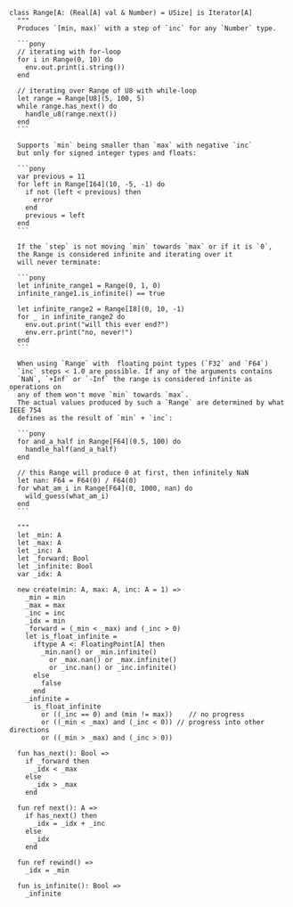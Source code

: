```````pony-full-source
class Range[A: (Real[A] val & Number) = USize] is Iterator[A]
  """
  Produces `[min, max)` with a step of `inc` for any `Number` type.

  ```pony
  // iterating with for-loop
  for i in Range(0, 10) do
    env.out.print(i.string())
  end

  // iterating over Range of U8 with while-loop
  let range = Range[U8](5, 100, 5)
  while range.has_next() do
    handle_u8(range.next())
  end
  ```

  Supports `min` being smaller than `max` with negative `inc`
  but only for signed integer types and floats:

  ```pony
  var previous = 11
  for left in Range[I64](10, -5, -1) do
    if not (left < previous) then
      error
    end
    previous = left
  end
  ```

  If the `step` is not moving `min` towards `max` or if it is `0`,
  the Range is considered infinite and iterating over it
  will never terminate:

  ```pony
  let infinite_range1 = Range(0, 1, 0)
  infinite_range1.is_infinite() == true

  let infinite_range2 = Range[I8](0, 10, -1)
  for _ in infinite_range2 do
    env.out.print("will this ever end?")
    env.err.print("no, never!")
  end
  ```

  When using `Range` with  floating point types (`F32` and `F64`)
  `inc` steps < 1.0 are possible. If any of the arguments contains
  `NaN`, `+Inf` or `-Inf` the range is considered infinite as operations on
  any of them won't move `min` towards `max`.
  The actual values produced by such a `Range` are determined by what IEEE 754
  defines as the result of `min` + `inc`:

  ```pony
  for and_a_half in Range[F64](0.5, 100) do
    handle_half(and_a_half)
  end

  // this Range will produce 0 at first, then infinitely NaN
  let nan: F64 = F64(0) / F64(0)
  for what_am_i in Range[F64](0, 1000, nan) do
    wild_guess(what_am_i)
  end
  ```

  """
  let _min: A
  let _max: A
  let _inc: A
  let _forward: Bool
  let _infinite: Bool
  var _idx: A

  new create(min: A, max: A, inc: A = 1) =>
    _min = min
    _max = max
    _inc = inc
    _idx = min
    _forward = (_min < _max) and (_inc > 0)
    let is_float_infinite =
      iftype A <: FloatingPoint[A] then
        _min.nan() or _min.infinite()
          or _max.nan() or _max.infinite()
          or _inc.nan() or _inc.infinite()
      else
        false
      end
    _infinite =
      is_float_infinite
        or ((_inc == 0) and (min != max))    // no progress
        or ((_min < _max) and (_inc < 0)) // progress into other directions
        or ((_min > _max) and (_inc > 0))

  fun has_next(): Bool =>
    if _forward then
      _idx < _max
    else
      _idx > _max
    end

  fun ref next(): A =>
    if has_next() then
      _idx = _idx + _inc
    else
      _idx
    end

  fun ref rewind() =>
    _idx = _min

  fun is_infinite(): Bool =>
    _infinite

```````